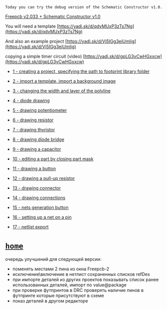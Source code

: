 `Today you can try the debug version of the Schematic Constructor v1.0.`

[Freepcb v2.033 + Schematic Constructor v1.0](https://yadi.sk/d/Nh0Ed17JoSJpxQ)

You will need a template [https://yadi.sk/d/qdvMUxP3zTs7Ng](https://yadi.sk/d/qdvMUxP3zTs7Ng)

And also an example project [https://yadi.sk/d/Vj5IGg3eiUmIig](https://yadi.sk/d/Vj5IGg3eiUmIig)

copying a simple timer circuit (video) [https://yadi.sk/d/gpLG3yCwHGxxcw](https://yadi.sk/d/gpLG3yCwHGxxcw)

* [1 - creating a project, specifying the path to footprint library folder](https://thevideowasremovedfromYouTubebecauseYouTubehasdegradedthevideoquality)

* [2 - import a template, import a background image](https://thevideowasremovedfromYouTubebecauseYouTubehasdegradedthevideoquality)

* [3 - changing the width and layer of the polyline](https://thevideowasremovedfromYouTubebecauseYouTubehasdegradedthevideoquality)

* [4 - diode drawing](https://thevideowasremovedfromYouTubebecauseYouTubehasdegradedthevideoquality)

* [5 - drawing potentiometer](https://thevideowasremovedfromYouTubebecauseYouTubehasdegradedthevideoquality)

* [6 - drawing resistor](https://thevideowasremovedfromYouTubebecauseYouTubehasdegradedthevideoquality)

* [7 - drawing thyristor](https://thevideowasremovedfromYouTubebecauseYouTubehasdegradedthevideoquality)

* [8 - drawing diode bridge](https://thevideowasremovedfromYouTubebecauseYouTubehasdegradedthevideoquality)

* [9 - drawing a capacitor](https://thevideowasremovedfromYouTubebecauseYouTubehasdegradedthevideoquality)

* [10 - editing a part by closing part mask](https://thevideowasremovedfromYouTubebecauseYouTubehasdegradedthevideoquality)

* [11 - drawing a button](https://thevideowasremovedfromYouTubebecauseYouTubehasdegradedthevideoquality)

* [12 - drawing a pull-up resistor](https://thevideowasremovedfromYouTubebecauseYouTubehasdegradedthevideoquality)

* [13 - drawing connector](https://thevideowasremovedfromYouTubebecauseYouTubehasdegradedthevideoquality)

* [14 - drawing connections](https://thevideowasremovedfromYouTubebecauseYouTubehasdegradedthevideoquality)

* [15 - nets generation button](https://thevideowasremovedfromYouTubebecauseYouTubehasdegradedthevideoquality)

* [16 - setting up a net on a pin](https://thevideowasremovedfromYouTubebecauseYouTubehasdegradedthevideoquality)

* [17 - netlist export](https://thevideowasremovedfromYouTubebecauseYouTubehasdegradedthevideoquality)

# [`home`](https://freepcb.dev)

очередь улучшений для следующей версии:

* поменять местами 2 пина из окна Freepcb-2
* исключение\включение в нетлист сохраненных списков refDes
* при импорте деталей из других проектов показывать список ранее использованных деталей, импорт по value@package
* при проверке футпринтов в DRC проверять наличие пинов в футпринте которые присутствуют в схеме
* показ деталей в другом редакторе

